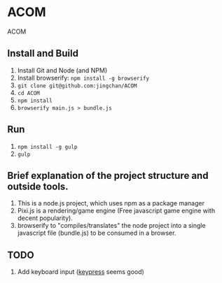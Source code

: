 ACOM
====

ACOM


## Install and Build
1. Install Git and Node (and NPM)
2. Install browserify: `npm install -g browserify`
3. `git clone git@github.com:jingchan/ACOM`
4. `cd ACOM`
5. `npm install`
6. `browserify main.js > bundle.js`

## Run
1. `npm install -g gulp`
2. `gulp`

## Brief explanation of the project structure and outside tools.

1. This is a node.js project, which uses npm as a package manager
2. Pixi.js is a rendering/game engine (Free javascript game engine with decent popularity).
3. browserify to "compiles/translates" the node project into a single javascript file (bundle.js) to be consumed in a browser.

## TODO

1. Add keyboard input ([keypress](http://dmauro.github.io/Keypress/) seems good)
